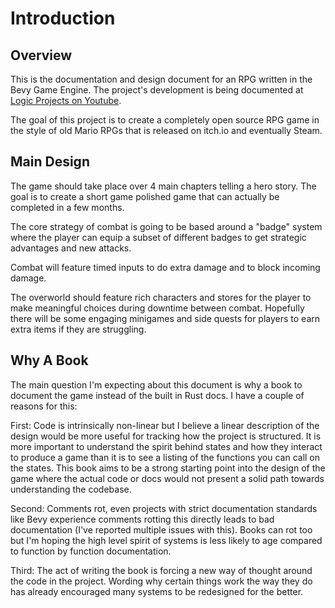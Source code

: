 # Introduction

## Overview

This is the documentation and design document for an RPG written in the Bevy Game Engine.  The project's development is being documented at [Logic Projects on Youtube](https://www.youtube.com/@logicprojects).

The goal of this project is to create a completely open source RPG game in the style of old Mario RPGs that is released on itch.io and eventually Steam.

## Main Design

The game should take place over 4 main chapters telling a hero story.  The goal is to create a short game polished game that can actually be completed in a few months.

The core strategy of combat is going to be based around a "badge" system where the player can equip a subset of different badges to get strategic advantages and new attacks.

Combat will feature timed inputs to do extra damage and to block incoming damage.  

The overworld should feature rich characters and stores for the player to make meaningful choices during downtime between combat.  Hopefully there will be some engaging minigames and side quests for players to earn extra items if they are struggling.

## Why A Book

The main question I'm expecting about this document is why a book to document the game instead of the built in Rust docs.  I have a couple of reasons for this:

First: Code is intrinsically non-linear but I believe a linear description of the design would be more useful for tracking how the project is structured.  It is more important to understand the spirit behind states and how they interact to produce a game than it is to see a listing of the functions you can call on the states.  This book aims to be a strong starting point into the design of the game where the actual code or docs would not present a solid path towards understanding the codebase.

Second: Comments rot, even projects with strict documentation standards like Bevy experience comments rotting this directly leads to bad documentation (I've reported multiple issues with this).  Books can rot too but I'm hoping the high level spirit of systems is less likely to age compared to function by function documentation.

Third: The act of writing the book is forcing a new way of thought around the code in the project.  Wording why certain things work the way they do has already encouraged many systems to be redesigned for the better.
